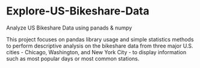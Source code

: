 # Explore-US-Bikeshare-Data
Analyze  US Bikeshare Data
using panads & numpy

This project focuses on pandas library usage and simple statistics methods to perform descriptive analysis on the bikeshare data from three major U.S. cities - Chicago, Washington, and New York City - to display information such as most popular days or most common stations.
